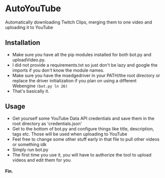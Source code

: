 # AutoYouTube
Automatically downloading Twitch Clips, merging them to one video and uploading it to YouTube

## Installation

- Make sure you have all the pip modules installed for both bot.py and uploadVideo.py.
- I did not provide a requirements.txt so just don't be lazy and google the imports if you don't know the module names.
- Make sure you have the msedgedriver in your PATH/the root directory or replace the driver initialization if you plan on using a different Webengine ```(bot.py ln 26)```
- That's basically it.

## Usage
- Get yourself some YouTube Data API credentials and save them in the root directory as 'credentials.json'
- Get to the bottom of bot.py and configure things like title, description, tags etc. Those will be used when uploading to YouTube
- Feel free to change some other stuff early in that file to pull other videos or something idk
- Simply run bot.py
- The first time you use it, you will have to authorize the tool to upload videos and edit them for you

#### Fin.
